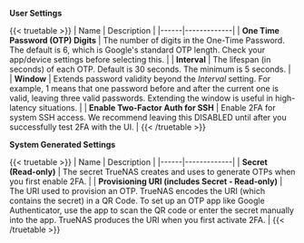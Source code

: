 &NewLine;

**User Settings**

{{< truetable >}}
| Name | Description |
|------|-------------|
| **One Time Password (OTP) Digits** | The number of digits in the One-Time Password. The default is 6, which is Google's standard OTP length. Check your app/device settings before selecting this. |
| **Interval** | The lifespan (in seconds) of each OTP. Default is 30 seconds. The minimum is 5 seconds. |
| **Window** | Extends password validity beyond the *Interval* setting. For example, 1 means that one password before and after the current one is valid, leaving three valid passwords. Extending the window is useful in high-latency situations. |
| **Enable Two-Factor Auth for SSH** | Enable 2FA for system SSH access. We recommend leaving this DISABLED until after you successfully test 2FA with the UI. |
{{< /truetable >}}

**System Generated Settings**

{{< truetable >}}
| Name | Description |
|------|-------------|
| **Secret (Read-only)** | The secret TrueNAS creates and uses to generate OTPs when you first enable 2FA. |
| **Provisioning URI (includes Secret - Read-only)** | The URI used to provision an OTP. TrueNAS encodes the URI (which contains the secret) in a QR Code. To set up an OTP app like Google Authenticator, use the app to scan the QR code or enter the secret manually into the app. TrueNAS produces the URI when you first activate 2FA. |
{{< /truetable >}}
